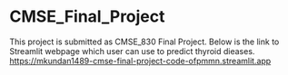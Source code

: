 # CMSE_Final_Project
This project is submitted as CMSE_830 Final Project.
Below is the link to Streamlit webpage which user can use to predict thyroid dieases.
https://mkundan1489-cmse-final-project-code-ofpmmn.streamlit.app
